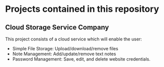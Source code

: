 # Projects contained in this repository
## Cloud Storage Service Company
This project consists of a cloud service which will enable the user:
- Simple File Storage: Upload/download/remove files
- Note Management: Add/update/remove text notes
- Password Management: Save, edit, and delete website credentials.
